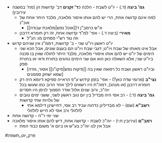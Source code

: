 * **גמ' ביצה** (ד.) - יו"ט לשבת - הלכה כ**ד' זקנים** דב' קדושות הן (מח' במשנה עירובין)
	* למה אינם קדושה אחת, הרי יש להם אותו איסור מלאכה, מלבד היתר אחת של אוכ"נ
		* א"ש כרמב"ן ד[[אוכל נפש|מלאכת עבודה]]
	* **מאירי** (ביצה ד.) - אפי' למ"ד קדושה אחת, זה רק חומרא דרבנן
		* וזה נגד רש"י פסחים מו: הנ"ל
* יו"ט ראשון ויו"ט שני - ב' קדושות, דממ"נ אין שניהם קדוש
	* אבל אינו מאותו של שבת ויו"ט; דגבי שבת ויו"ט הם בעצם שונים, אבל הכא שני הימים של יו"ט יש להם אותו איסורי מלאכה, מלבד היתר לחולה שאין בו סכנה ביו"ט שני; אלא השאלה כאן הוא אם שני הימים נוהגים בתורת ודאי או בתורת ספק
		* \[וביו"ט ראשון ושבת כל רפואה שאין בה [[פיקוח נפש|פיקו"נ]] אסור, גזרה שמא ישׁחק סממנים\]
	* **נצי"ב** (מרומי שדה כאן?) - אפי' בזמן קידוש ע"פ הראייה ספיקא דיומא היה רק חומרא דרבנן (או מנהג), דמה"ת היו רשאים לילך אחר הרוב כמו שעשו בכל יוה"כ, ורוב שנים אלול ואדר הסמוך לניסן היו חסרים
	* **גמ' ביצה** (ד:) - רב אסי היה מבדיל בין יום טוב ראשון לשני, ששני ימים טובים של גלויות שתי קדושות
		* **רשב"א** (שם) - לא מבדילינן כדהוה עביד רב אסי, דחיישינן דילמא אתי לזלזולי ורב אסי לא חייש לזלזולי
* שני ימי ר"ה - קדושה אחת
* **רמב"ם** (עירובין ח:י) - יוה"כ לשבת - קדושה אחת, דיש להם אותו איסור מלאכה
	* אבל אין לנו יוה"כ בע"ש או ביום א' משום כבוד המת

#פרק_יוט_תשפה